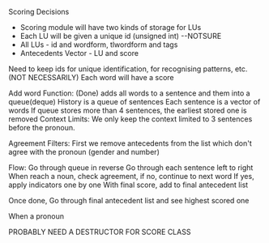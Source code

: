 Scoring Decisions

- Scoring module will have two kinds of storage for LUs
- Each LU will be given a unique id (unsigned int) --NOTSURE
- All LUs - id and wordform, tlwordform and tags
- Antecedents Vector - LU and score

Need to keep ids for unique identification, for recognising patterns, etc. (NOT NECESSARILY)
Each word will have a score

Add word Function: (Done)
adds all words to a sentence and them into a queue(deque)
History is a queue of sentences
Each sentence is a vector of words
If queue stores more than 4 sentences, the earliest stored one is removed
Context Limits:
We only keep the context limited to 3 sentences before the pronoun.

Agreement Filters:
First we remove antecedents from the list which don't agree with the pronoun (gender and number)

Flow:
Go through queue in reverse
Go through each sentence left to right
When reach a noun, check agreement, if no, continue to next word
If yes,
apply indicators one by one
With final score, add to final antecedent list

Once done,
Go through final antecedent list and see highest scored one



When a pronoun

PROBABLY NEED A DESTRUCTOR FOR SCORE CLASS

